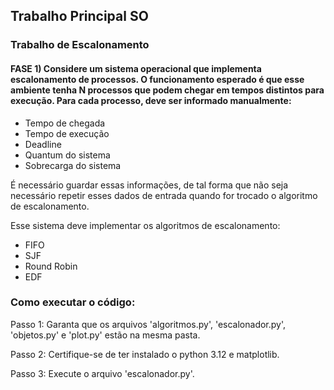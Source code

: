 ## Trabalho Principal SO

### Trabalho de Escalonamento


#### FASE 1) Considere um sistema operacional que implementa escalonamento de processos. O funcionamento esperado é que esse ambiente tenha N processos que podem chegar em tempos distintos para execução. Para cada processo, deve ser informado manualmente:
 * Tempo de chegada  
 * Tempo de execução
 * Deadline
 * Quantum do sistema
 * Sobrecarga do sistema

É necessário guardar essas informações, de tal forma que não seja necessário repetir esses dados de entrada quando for trocado o algoritmo de escalonamento.

Esse sistema deve implementar os algoritmos de escalonamento:  
 * FIFO
 * SJF
 * Round Robin
 * EDF

### Como executar o código:
Passo 1: Garanta que os arquivos 'algoritmos.py', 'escalonador.py', 'objetos.py' e 'plot.py' estão na mesma pasta.

Passo 2: Certifique-se de ter instalado o python 3.12 e matplotlib.

Passo 3: Execute o arquivo 'escalonador.py'.

